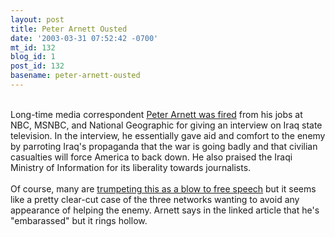 ```yaml
---
layout: post
title: Peter Arnett Ousted
date: '2003-03-31 07:52:42 -0700'
mt_id: 132
blog_id: 1
post_id: 132
basename: peter-arnett-ousted
---
```

<br />Long-time media correspondent <a href="http://www.washingtonpost.com/wp-dyn/articles/A57936-2003Mar31.html">Peter Arnett was fired</a> from his jobs at NBC, MSNBC, and National Geographic for giving an interview on Iraq state television. In the interview, he essentially gave aid and comfort to the enemy by parroting Iraq's propaganda that the war is going badly and that civilian casualties will force America to back down. He also praised the Iraqi Ministry of Information for its liberality towards journalists.<br /><br />Of course, many are <a href="http://www.metafilter.com/mefi/24735">trumpeting this as a blow to free speech</a> but it seems like a pretty clear-cut case of the three networks wanting to avoid any appearance of helping the enemy. Arnett says in the linked article that he's "embarassed" but it rings hollow.<br /><br /><br />

